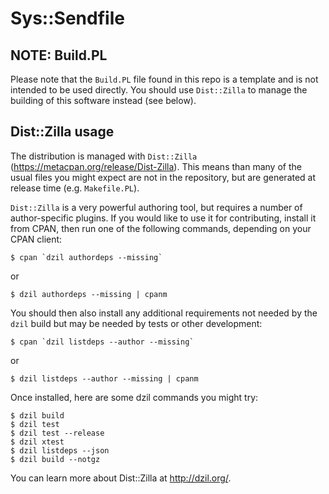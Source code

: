 # Sys::Sendfile

## NOTE: Build.PL

Please note that the `Build.PL` file found in this repo is a template
and is not intended to be used directly. You should use `Dist::Zilla`
to manage the building of this software instead (see below).

## Dist::Zilla usage

The distribution is managed with `Dist::Zilla`
(https://metacpan.org/release/Dist-Zilla).  This means than many of
the usual files you might expect are not in the repository, but are
generated at release time (e.g. `Makefile.PL`).

`Dist::Zilla` is a very powerful authoring tool, but requires a number
of author-specific plugins.  If you would like to use it for
contributing, install it from CPAN, then run one of the following
commands, depending on your CPAN client:

    $ cpan `dzil authordeps --missing`

or

    $ dzil authordeps --missing | cpanm

You should then also install any additional requirements not needed by
the `dzil` build but may be needed by tests or other development:

    $ cpan `dzil listdeps --author --missing`

or

    $ dzil listdeps --author --missing | cpanm

Once installed, here are some dzil commands you might try:

    $ dzil build
    $ dzil test
    $ dzil test --release
    $ dzil xtest
    $ dzil listdeps --json
    $ dzil build --notgz

You can learn more about Dist::Zilla at http://dzil.org/.
